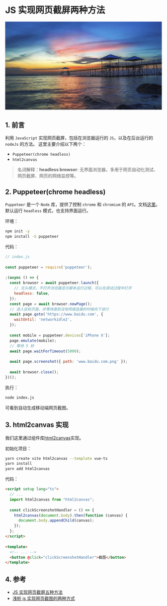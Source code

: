 # JS 实现网页截屏两种方法

![](./images/001_封面.png)

## 1. 前言

利用 `JavaScript` 实现网页截屏，包括在浏览器运行的 `JS`，以及在后台运行的 `nodeJs` 的方法。
这里主要介绍以下两个：

- `Puppeteer(chrome headless)`
- `html2canvas`

> 名词解释：**headless browser**: 无界面浏览器，多用于网页自动化测试、网页截屏、网页的网络监控等。

## 2. Puppeteer(chrome headless)

`Puppeteer` 是一个 `Node` 库，提供了控制 `chrome` 和 `chromium` 的 `API`。文档[这里](https://blog.csdn.net/mengxiangxingdong/article/details/99237204)。
默认运行 `headless` 模式，也支持界面运行。

环境：

```bash
npm init -y
npm install -S puppeteer
```

代码：

```js
// index.js

const puppeteer = require('puppeteer');

;(async () => {
  const browser = await puppeteer.launch({
    // 无头模式，不打开浏览器显示脚本运行过程，可以在调试过程中打开
    headless: false,
  });
  const page = await browser.newPage();
  // 进入目标页面，并等待直到没有网络连接的时候向下进行
  await page.goto('https://www.baidu.com', {
    waitUntil: 'networkidle2',
  });

  const mobile = puppeteer.devices['iPhone X'];
  page.emulate(mobile);
  // 等待 5 秒
  await page.waitForTimeout(5000);

  await page.screenshot({ path: 'www.baidu.com.png' });

  await browser.close();
})();
```

执行：

```bash
node index.js
```

可看到自动生成移动端网页截图。

## 3. html2canvas 实现

我们这里通过组件库[html2canvas](https://github.com/niklasvh/html2canvas)实现。

初始化项目：

```bash
yarn create vite html2canvas --template vue-ts
yarn install
yarn add html2canvas
```

代码：

```html
<script setup lang="ts">
  // ...
  import html2canvas from "html2canvas";

  const clickScreenshotHandler = () => {
    html2canvas(document.body).then(function (canvas) {
      document.body.appendChild(canvas);
    });
  };
</script>

<template>
  <!-- ... -->
  <button @click="clickScreenshotHandler">截图</button>
</template>
```

## 4. 参考

- [JS 实现网页截屏五种方法](https://mp.weixin.qq.com/s/cRY93hT6nvhMHGo8smFLCA)
- [浅析 js 实现网页截图的两种方式](https://www.jb51.net/article/173308.htm)
